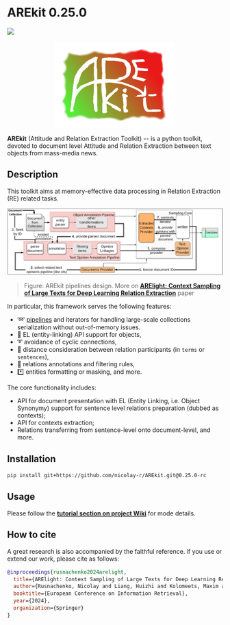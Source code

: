 # AREkit 0.25.0

![](https://img.shields.io/badge/Python-3.9+-brightgreen.svg)

<p align="center">
    <img src="logo.png"/>
</p>

**AREkit** (Attitude and Relation Extraction Toolkit) --
is a python toolkit, devoted to document level Attitude and Relation Extraction between text objects from mass-media news. 

## Description


This toolkit aims at memory-effective data processing in Relation Extraction (RE) related tasks.

<p align="center">
    <img src="docs/arekit-pipeline-concept.png"/>
</p>

> Figure: AREkit pipelines design. More on 
> **[ARElight: Context Sampling of Large Texts for Deep Learning Relation Extraction](https://www.ecir2024.org/accepted-paper/)** paper

In particular, this framework serves the following features: 
* ➿ [pipelines](https://github.com/nicolay-r/AREkit/wiki/Pipelines:-Text-Opinion-Annotation) and iterators for handling large-scale collections serialization without out-of-memory issues.
* 🔗 EL (entity-linking) API support for objects, 
* ➰ avoidance of cyclic connections,
* :straight_ruler: distance consideration between relation participants (in `terms` or `sentences`),
* 📑 relations annotations and filtering rules,
* *️⃣ entities formatting or masking, and more.

The core functionality includes: 
* API for document presentation with EL (Entity Linking, i.e. Object Synonymy) support 
for sentence level relations preparation (dubbed as contexts);
* API for contexts extraction;
* Relations transferring from sentence-level onto document-level, and more.

## Installation 

```bash
pip install git+https://github.com/nicolay-r/AREkit.git@0.25.0-rc
```

## Usage

Please follow the **[tutorial section on project Wiki](https://github.com/nicolay-r/AREkit/wiki/Tutorials)** for mode details.

## How to cite
A great research is also accompanied by the faithful reference. 
if you use or extend our work, please cite as follows:

```bibtex
@inproceedings{rusnachenko2024arelight,
  title={ARElight: Context Sampling of Large Texts for Deep Learning Relation Extraction},
  author={Rusnachenko, Nicolay and Liang, Huizhi and Kolomeets, Maxim and Shi, Lei},
  booktitle={European Conference on Information Retrieval},
  year={2024},
  organization={Springer}
}
```
